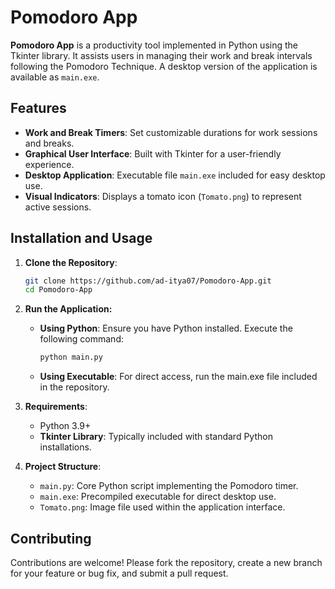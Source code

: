 # Pomodoro App

**Pomodoro App** is a productivity tool implemented in Python using the Tkinter library. It assists users in managing their work and break intervals following the Pomodoro Technique. A desktop version of the application is available as `main.exe`.

## Features

- **Work and Break Timers**: Set customizable durations for work sessions and breaks.
- **Graphical User Interface**: Built with Tkinter for a user-friendly experience.
- **Desktop Application**: Executable file `main.exe` included for easy desktop use.
- **Visual Indicators**: Displays a tomato icon (`Tomato.png`) to represent active sessions.

## Installation and Usage

1. **Clone the Repository**:

   ```bash
   git clone https://github.com/ad-itya07/Pomodoro-App.git
   cd Pomodoro-App
   ```
   
2. **Run the Application:**
   - **Using Python**: Ensure you have Python installed. Execute the following command:
     ```bash
     python main.py
     ```
   - **Using Executable**: For direct access, run the main.exe file included in the repository.

3. **Requirements**:
   - Python 3.9+
   - **Tkinter Library**: Typically included with standard Python installations.

4. **Project Structure**:
   - `main.py`: Core Python script implementing the Pomodoro timer.
   - `main.exe`: Precompiled executable for direct desktop use.
   - `Tomato.png`: Image file used within the application interface.

## Contributing
Contributions are welcome! Please fork the repository, create a new branch for your feature or bug fix, and submit a pull request.
